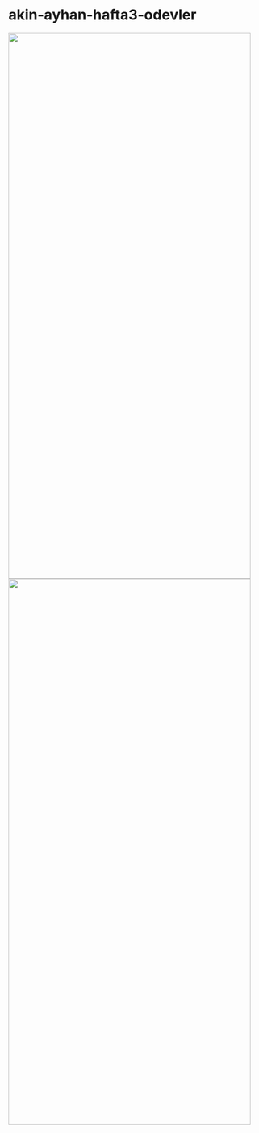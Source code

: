 # akin-ayhan-hafta3-odevler


<a href="url"><img src="https://user-images.githubusercontent.com/77548138/189430927-4948c5fb-12f6-4bb6-ba72-7399df8e05e8.gif" align="left" height="1080" width="480" ></a>


<a href="url"><img src="https://user-images.githubusercontent.com/77548138/189430951-e850e18d-f165-4e88-aa56-f391d00137ee.gif" align="left" height="1080" width="480" ></a>
